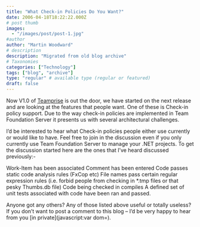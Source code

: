 ```yaml
---
title: "What Check-in Policies Do You Want?"
date: 2006-04-18T18:22:22.000Z
# post thumb
images:
  - "/images/post/post-1.jpg"
#author
author: "Martin Woodward"
# description
description: "Migrated from old blog archive"
# Taxonomies
categories: ["Technology"]
tags: ["blog", "archive"]
type: "regular" # available type (regular or featured)
draft: false
---
```


Now V1.0 of [Teamprise](http://www.teamprise.com/) is out the door, we have started on the next release and are looking at the features that people want.  One of these is Check-in policy support.  Due to the way check-in policies are implemented in Team Foundation Server it presents us with several architectural challenges.

I’d be interested to hear what Check-in policies people either use currently or would like to have.  Feel free to join in the discussion even if you only currently use Team Foundation Server to manage your .NET projects.  To get the discussion started here are the ones that I’ve heard discussed previously:-

Work-Item has been associated
Comment has been entered
Code passes static code analysis rules (FxCop etc)
File names pass certain regular expression rules (i.e. forbid people from checking in *.tmp files or that pesky Thumbs.db file)
Code being checked in compiles
A defined set of unit tests associated with code have been ran and passed.

Anyone got any others?  Any of those listed above useful or totally useless?  If you don’t want to post a comment to this blog – I’d be very happy to hear from you [in private](javascript:var dom=).